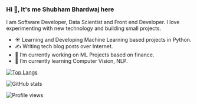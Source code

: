 ### Hi 👋, It's me Shubham Bhardwaj here

I am Software Developer, Data Scientist and Front end Developer.
I love experimenting with new technology and building small projects.

- ☀️ Learning and Developing Machine Learning based projects in Python.
- ✍️ Writing tech blog posts over Internet.
- 🔭 I’m currently working on ML Projects based on finance.
- 🌱 I’m currently learning Computer Vision, NLP.

[![Top Langs](https://github-readme-stats.vercel.app/api/top-langs/?username=bshubham5359)](https://github.com/bshubham5359/github-readme-stats)

![GitHub stats](https://github-readme-stats.vercel.app/api?username=bshubham5359&show_icons=true)  

![Profile views](https://gpvc.arturio.dev/bshubham5359)  
